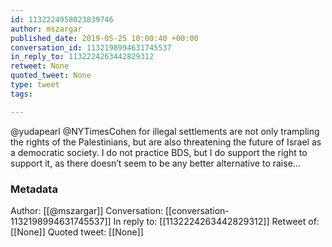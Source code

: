 ```yaml
---
id: 1132224958023839746
author: mszargar
published_date: 2019-05-25 10:00:40 +00:00
conversation_id: 1132198994631745537
in_reply_to: 1132224263442829312
retweet: None
quoted_tweet: None
type: tweet
tags:

---
```


@yudapearl @NYTimesCohen for illegal settlements are not only trampling the rights of the Palestinians, but are also threatening the future of Israel as a democratic society. I do not practice BDS, but I do support the right to support it, as there doesn’t seem to be any better alternative to raise...

### Metadata

Author: [[@mszargar]]
Conversation: [[conversation-1132198994631745537]]
In reply to: [[1132224263442829312]]
Retweet of: [[None]]
Quoted tweet: [[None]]
